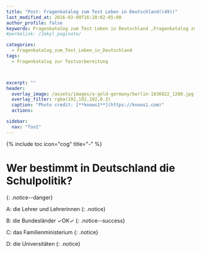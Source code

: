 ```yaml
---
title: "Post: Fragenkatalog zum Test Leben in Deutschland((49))"
last_modified_at: 2016-03-09T16:20:02-05:00
author_profile: false
keywords: Fragenkatalog zum Test Leben in Deutschland ,Fragenkatalog zur Testvorbereitung , Test Leben in Deutschland BAMF , test leben in deutschland 33 fragen , leben in deutschland 300 fragen app , lieben in deutschland 300 fragen
#permalink: /Jekyl_paginate/

categories:
  - Fragenkatalog_zum_Test_Leben_in_Deutschland
tags:
  - Fragenkatalog zur Testvorbereitung



excerpt: ""
header:
  overlay_image: /assets/images/a-gold-germany/berlin-1836822_1280.jpg
  overlay_filter: rgba(192,192,192,0.3)
  caption: "Photo credit: [**knows1**](https://knows1.com)"
  actions:

sidebar:
  nav: "foo1"
---
```


{% include toc icon="cog" title="-" %}

# Wer bestimmt in Deutschland die Schulpolitik?
{: .notice--danger}

A: die Lehrer und Lehrerinnen
 {: .notice}

B: die Bundesländer ✓OK✓
{: .notice--success}

C: das Familienministerium
 {: .notice}

D: die Universitäten
 {: .notice}
